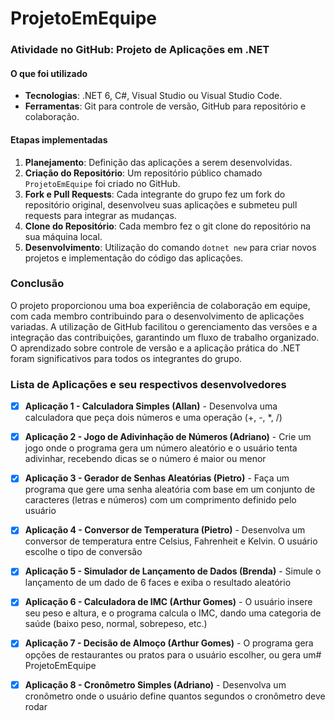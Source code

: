 # ProjetoEmEquipe

 ### Atividade no GitHub: Projeto de Aplicações em .NET
 
 #### O que foi utilizado
- **Tecnologias**: .NET 6, C#, Visual Studio ou Visual Studio Code.
- **Ferramentas**: Git para controle de versão, GitHub para repositório e colaboração.

#### Etapas implementadas
1. **Planejamento**: Definição das aplicações a serem desenvolvidas.
2. **Criação do Repositório**: Um repositório público chamado `ProjetoEmEquipe` foi criado no GitHub.
3. **Fork e Pull Requests**: Cada integrante do grupo fez um fork do repositório original, desenvolveu suas aplicações e submeteu pull requests para integrar as mudanças.
4. **Clone do Repositório**: Cada membro fez o git clone do repositório na sua máquina local.
5. **Desenvolvimento**: Utilização do comando `dotnet new` para criar novos projetos e implementação do código das aplicações.

### Conclusão
O projeto proporcionou uma boa experiência de colaboração em equipe, com cada membro contribuindo para o desenvolvimento de aplicações variadas. A utilização de GitHub facilitou o gerenciamento das versões e a integração das contribuições, garantindo um fluxo de trabalho organizado. O aprendizado sobre controle de versão e a aplicação prática do .NET foram significativos para todos os integrantes do grupo.

### Lista de Aplicações e seu respectivos desenvolvedores
- [x] **Aplicação 1 - Calculadora Simples (Allan)** - Desenvolva uma calculadora que peça dois números e uma operação (+, -, *, /)
- [x] **Aplicação 2 - Jogo de Adivinhação de Números (Adriano)** - Crie um jogo onde o programa gera um número aleatório e o usuário tenta adivinhar, recebendo dicas se o número é maior ou menor
- [x] **Aplicação 3 - Gerador de Senhas Aleatórias (Pietro)** - Faça um programa que gere uma senha aleatória com base em um conjunto de caracteres (letras e números) com um comprimento definido pelo usuário
- [x] **Aplicação 4 - Conversor de Temperatura (Pietro)** - Desenvolva um conversor de temperatura entre Celsius, Fahrenheit e Kelvin. O usuário escolhe o tipo de conversão
- [x] **Aplicação 5 - Simulador de Lançamento de Dados (Brenda)** - Simule o lançamento de um dado de 6 faces e exiba o resultado aleatório
- [x] **Aplicação 6 - Calculadora de IMC (Arthur Gomes)** - O usuário insere seu peso e altura, e o programa calcula o IMC, dando uma categoria de saúde (baixo peso, normal, sobrepeso, etc.)
- [x] **Aplicação 7 - Decisão de Almoço (Arthur Gomes)** -  O programa gera opções de restaurantes ou pratos para o usuário escolher, ou gera um# ProjetoEmEquipe
- [x] **Aplicação 8 - Cronômetro Simples (Adriano)** - Desenvolva um cronômetro onde o usuário define quantos segundos o cronômetro deve rodar 

